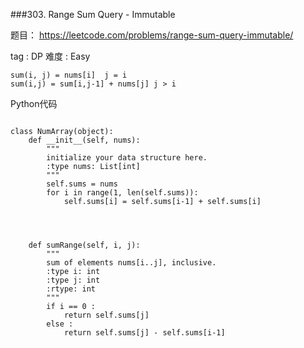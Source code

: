 ###303. Range Sum Query - Immutable

题目： 
<https://leetcode.com/problems/range-sum-query-immutable/>


tag : DP
难度 : Easy



```
sum(i, j) = nums[i]  j = i
sum(i,j) = sum[i,j-1] + nums[j] j > i

```

Python代码

```

class NumArray(object):
    def __init__(self, nums):
        """
        initialize your data structure here.
        :type nums: List[int]
        """
        self.sums = nums
        for i in range(1, len(self.sums)):
            self.sums[i] = self.sums[i-1] + self.sums[i]
            
        
        

    def sumRange(self, i, j):
        """
        sum of elements nums[i..j], inclusive.
        :type i: int
        :type j: int
        :rtype: int
        """
        if i == 0 :
            return self.sums[j]
        else :
            return self.sums[j] - self.sums[i-1]
            
```